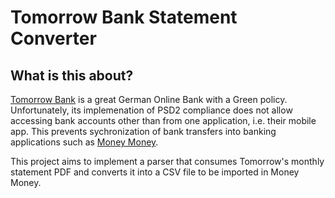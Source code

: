 # Tomorrow Bank Statement Converter

## What is this about?

[Tomorrow Bank](https://www.tomorrow.one/) is a great German Online Bank with a Green policy. Unfortunately, its implemenation of PSD2 compliance does not allow accessing bank accounts other than from one application, i.e. their mobile app. This prevents sychronization of bank transfers into banking applications such as [Money Money](https://moneymoney-app.com/).



This project aims to implement a parser that consumes Tomorrow's monthly statement PDF and converts it into a CSV file to be imported in Money Money.
